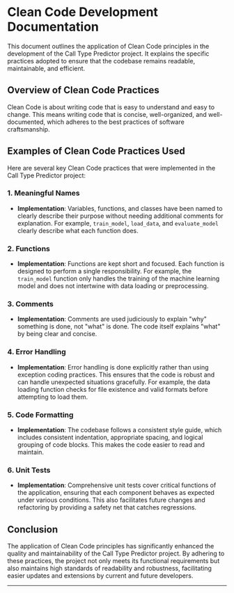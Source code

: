 # Clean Code Development Documentation

This document outlines the application of Clean Code principles in the development of the Call Type Predictor project. It explains the specific practices adopted to ensure that the codebase remains readable, maintainable, and efficient.

## Overview of Clean Code Practices

Clean Code is about writing code that is easy to understand and easy to change. This means writing code that is concise, well-organized, and well-documented, which adheres to the best practices of software craftsmanship.

## Examples of Clean Code Practices Used

Here are several key Clean Code practices that were implemented in the Call Type Predictor project:

### 1. Meaningful Names
- **Implementation**: Variables, functions, and classes have been named to clearly describe their purpose without needing additional comments for explanation. For example, `train_model`, `load_data`, and `evaluate_model` clearly describe what each function does.

### 2. Functions
- **Implementation**: Functions are kept short and focused. Each function is designed to perform a single responsibility. For example, the `train_model` function only handles the training of the machine learning model and does not intertwine with data loading or preprocessing.

### 3. Comments
- **Implementation**: Comments are used judiciously to explain "why" something is done, not "what" is done. The code itself explains "what" by being clear and concise.

### 4. Error Handling
- **Implementation**: Error handling is done explicitly rather than using exception coding practices. This ensures that the code is robust and can handle unexpected situations gracefully. For example, the data loading function checks for file existence and valid formats before attempting to load them.

### 5. Code Formatting
- **Implementation**: The codebase follows a consistent style guide, which includes consistent indentation, appropriate spacing, and logical grouping of code blocks. This makes the code easier to read and maintain.

### 6. Unit Tests
- **Implementation**: Comprehensive unit tests cover critical functions of the application, ensuring that each component behaves as expected under various conditions. This also facilitates future changes and refactoring by providing a safety net that catches regressions.

## Conclusion

The application of Clean Code principles has significantly enhanced the quality and maintainability of the Call Type Predictor project. By adhering to these practices, the project not only meets its functional requirements but also maintains high standards of readability and robustness, facilitating easier updates and extensions by current and future developers.

---